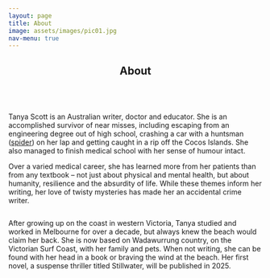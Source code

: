 ```yaml
---
layout: page
title: About
image: assets/images/pic01.jpg
nav-menu: true
---
```


<!-- Main -->
<div id="main" class="alt">

<!-- About -->
<section id="about">
	<div class="inner">
		<header class="major">
			<h1>About</h1>
		</header>
	</div>
</section>

<!-- Content -->
<section id="content" class="spotlights">
	<section>
		<a href="https://www.instagram.com/tanyascottauthor/" class="image">
			<img src="{% link assets/images/pic02.jpg %}" alt="" data-position="center center" />
                </a>
	<div class="content">
		<div class="inner">
			<p>Tanya Scott is an Australian writer, doctor and educator. She is an accomplished survivor of near misses, including escaping from an engineering degree out of high school, crashing a car with a huntsman (<a href="https://en.wikipedia.org/wiki/Huntsman_spider">spider</a>) on her lap and getting caught in a rip off the Cocos Islands. She also managed to finish medical school with her sense of humour intact.</p>
			<p>Over a varied medical career, she has learned more from her patients than from any textbook – not just about physical and mental health, but about humanity, resilience and the absurdity of life. While these themes inform her writing, her love of twisty mysteries has made her an accidental crime writer.</p>
		</div>
	</div>
	</section>
	<section>
		<a href="https://www.instagram.com/tanyascottauthor/" class="image">
			<img src="{% link assets/images/pic03.jpg %}" alt="" data-position="center center" />
                </a>
	<div class="content">
		<div class="inner">
			<p>After growing up on the coast in western Victoria, Tanya studied and worked in Melbourne for over a decade, but always knew the beach would claim her back. She is now based on Wadawurrung country, on the Victorian Surf Coast, with her family and pets. When not writing, she can be found with her head in a book or braving the wind at the beach. Her first novel, a suspense thriller titled Stillwater, will be published in 2025.</p>
		</div>
	</div>
	</section>
</section>

</div>
